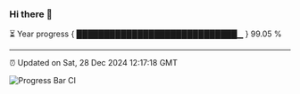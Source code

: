 ### Hi there 👋

⏳ Year progress { █████████████████████████████▁ } 99.05 %

---

⏰ Updated on Sat, 28 Dec 2024 12:17:18 GMT

![Progress Bar CI](https://github.com/Shyam-Makwana/GitHub-Actions-Demo/workflows/Progress%20Bar%20CI/badge.svg)
